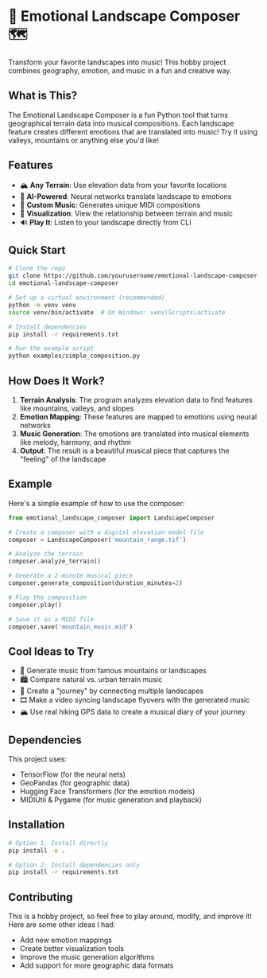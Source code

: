 # 🎵 Emotional Landscape Composer 🗺️

Transform your favorite landscapes into music! This hobby project combines geography, emotion, and music in a fun and creative way.

## What is This?

The Emotional Landscape Composer is a fun Python tool that turns geographical terrain data into musical compositions. Each landscape feature creates different emotions that are translated into music! Try it using valleys, mountains or anything else you'd like! 

## Features

- 🏔️ **Any Terrain**: Use elevation data from your favorite locations
- 🧠 **AI-Powered**: Neural networks translate landscape to emotions
- 🎹 **Custom Music**: Generates unique MIDI compositions
- 🎨 **Visualization**: View the relationship between terrain and music
- 🔊 **Play It**: Listen to your landscape directly from CLI

## Quick Start

```bash
# Clone the repo
git clone https://github.com/yourusername/emotional-landscape-composer.git
cd emotional-landscape-composer

# Set up a virtual environment (recommended)
python -m venv venv
source venv/bin/activate  # On Windows: venv\Scripts\activate

# Install dependencies
pip install -r requirements.txt

# Run the example script
python examples/simple_composition.py
```

## How Does It Work?

1. **Terrain Analysis**: The program analyzes elevation data to find features like mountains, valleys, and slopes
2. **Emotion Mapping**: These features are mapped to emotions using neural networks
3. **Music Generation**: The emotions are translated into musical elements like melody, harmony, and rhythm
4. **Output**: The result is a beautiful musical piece that captures the "feeling" of the landscape

## Example

Here's a simple example of how to use the composer:

```python
from emotional_landscape_composer import LandscapeComposer

# Create a composer with a digital elevation model file
composer = LandscapeComposer('mountain_range.tif')

# Analyze the terrain
composer.analyze_terrain()

# Generate a 2-minute musical piece
composer.generate_composition(duration_minutes=2)

# Play the composition
composer.play()

# Save it as a MIDI file
composer.save('mountain_music.mid')
```

## Cool Ideas to Try

- 🌋 Generate music from famous mountains or landscapes
- 🏙️ Compare natural vs. urban terrain music
- 🌊 Create a "journey" by connecting multiple landscapes
- 🎞️ Make a video syncing landscape flyovers with the generated music
- 🏔️ Use real hiking GPS data to create a musical diary of your journey

## Dependencies

This project uses:
- TensorFlow (for the neural nets)
- GeoPandas (for geographic data)
- Hugging Face Transformers (for the emotion models)
- MIDIUtil & Pygame (for music generation and playback)

## Installation

```bash
# Option 1: Install directly
pip install -e .

# Option 2: Install dependencies only
pip install -r requirements.txt
```

## Contributing

This is a hobby project, so feel free to play around, modify, and improve it! Here are some other ideas I had:
- Add new emotion mappings
- Create better visualization tools
- Improve the music generation algorithms
- Add support for more geographic data formats
